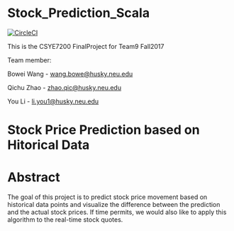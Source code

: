# Stock_Prediction_Scala

[![CircleCI](https://circleci.com/gh/reasonwow/Stock_Prediction_Scala.svg?style=svg)](https://circleci.com/gh/reasonwow/Stock_Prediction_Scala)

This is the CSYE7200 FinalProject for Team9 Fall2017

Team member:

Bowei Wang - wang.bowe@husky.neu.edu

Qichu Zhao - zhao.qic@husky.neu.edu

You Li - li.you1@husky.neu.edu

# Stock Price Prediction based on Hitorical Data

# Abstract

The goal of this project is to predict stock price movement based on historical data points and visualize the difference between the prediction and the actual stock prices. If time permits, we would also like to apply this algorithm to the real-time stock quotes. 


